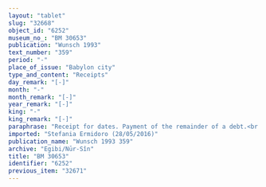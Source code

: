 ```yaml
---
layout: "tablet"
slug: "32668"
object_id: "6252"
museum_no_: "BM 30653"
publication: "Wunsch 1993"
text_number: "359"
period: "-"
place_of_issue: "Babylon city"
type_and_content: "Receipts"
day_remark: "[-]"
month: "-"
month_remark: "[-]"
year_remark: "[-]"
king: "-"
king_remark: "[-]"
paraphrase: "Receipt for dates. Payment of the remainder of a debt.<br /> <strong>C1</strong> and <strong>C2 </strong>owe 1 mina of silver to <strong>A</strong>, slave of <strong>D</strong>. In the present document <strong>A</strong> receives what remains to be paid of this debt, namely 5 &frac34; shekels of silver, from <strong>B</strong>, slave of<strong> D</strong>, who pays on behalf of the debtors. The creditor is paid off. Names of 2 witnesses and the scribe.<br /> &nbsp;<br /> <strong>A </strong>= Madān-bēlu-uṣur, slave of <strong>D</strong>; <strong>B </strong>= Nab&ucirc;-ayyalu, slave of <strong>D</strong>; <strong>C1</strong> = Nab&ucirc;-ēṭir-nap&scaron;āti/Zēru-uṣur; <strong>C2</strong> = Nab&ucirc;-ēre&scaron;(?)/...; <strong>D </strong>= Iddin-Marduk//Nūr-S&icirc;n"
imported: "Stefania Ermidoro (28/05/2016)"
publication_name: "Wunsch 1993 359"
archive: "Egibi/Nūr-Sîn"
title: "BM 30653"
identifier: "6252"
previous_item: "32671"
---
```

